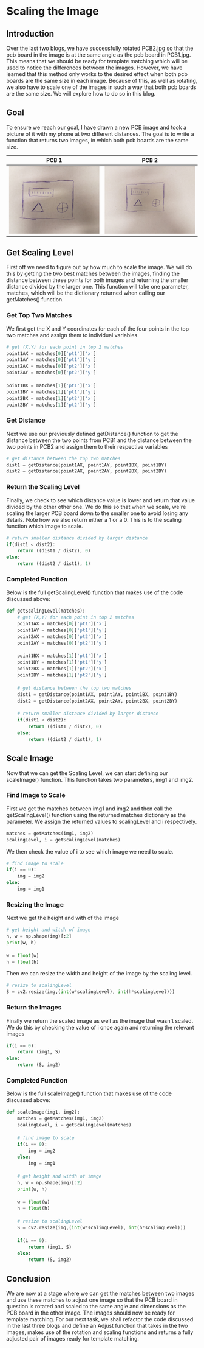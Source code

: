 # Scaling the Image

## Introduction

Over the last two blogs, we have successfully rotated PCB2.jpg so that the pcb board in the image is at the same angle as the pcb board in PCB1.jpg. This means that we should be ready for template matching which will be used to notice the differences between the images. However, we have learned that this method only works to the desired effect when both pcb boards are the same size in each image. Because of this, as well as rotating, we also have to scale one of the images in such a way that both pcb boards are the same size. We will explore how to do so in this blog.

## Goal

To ensure we reach our goal, I have drawn a new PCB image and took a picture of it with my phone at two different distances. The goal is to write a function that returns two images, in which both pcb boards are the same size.

| PCB 1 | PCB 2 |
| :---: | :---: |
| <img src="../images/fakePCB1.jpg" width="300"> | <img src="../images/fakePCB2.jpg" width="300"> |  

## Get Scaling Level

First off we need to figure out by how much to scale the image. We will do this by getting the two best matches between the images, finding the distance between these points for both images and returning the smaller distance divided by the larger one. This function will take one parameter, matches, which will be the dictionary returned when calling our getMatches() function.

### Get Top Two Matches

We first get the X and Y coordinates for each of the four points in the top two matches and assign them to individual variables.

```python
# get (X,Y) for each point in top 2 matches
point1AX = matches[0]['pt1']['x']
point1AY = matches[0]['pt1']['y']
point2AX = matches[0]['pt2']['x']
point2AY = matches[0]['pt2']['y']

point1BX = matches[1]['pt1']['x']
point1BY = matches[1]['pt1']['y']
point2BX = matches[1]['pt2']['x']
point2BY = matches[1]['pt2']['y']
```

### Get Distance

Next we use our previously defined getDistance() function to get the distance between the two points from PCB1 and the distance between the two points in PCB2 and assign them to their respective variables

```python
# get distance between the top two matches
dist1 = getDistance(point1AX, point1AY, point1BX, point1BY)
dist2 = getDistance(point2AX, point2AY, point2BX, point2BY)
```

### Return the Scaling Level

Finally, we check to see which distance value is lower and return that value divided by the other other one. We do this so that when we scale, we're scaling the larger PCB board down to the smaller one to avoid losing any details. Note how we also return either a 1 or a 0. This is to the scaling function which image to scale.

```python
# return smaller distance divided by larger distance
if(dist1 < dist2):
    return ((dist1 / dist2), 0)
else:
    return ((dist2 / dist1), 1)
``` 

### Completed Function

Below is the full getScalingLevel() function that makes use of the code discussed above:

```python
def getScalingLevel(matches):
    # get (X,Y) for each point in top 2 matches
    point1AX = matches[0]['pt1']['x']
    point1AY = matches[0]['pt1']['y']
    point2AX = matches[0]['pt2']['x']
    point2AY = matches[0]['pt2']['y']

    point1BX = matches[1]['pt1']['x']
    point1BY = matches[1]['pt1']['y']
    point2BX = matches[1]['pt2']['x']
    point2BY = matches[1]['pt2']['y']

    # get distance between the top two matches
    dist1 = getDistance(point1AX, point1AY, point1BX, point1BY)
    dist2 = getDistance(point2AX, point2AY, point2BX, point2BY)

    # return smaller distance divided by larger distance
    if(dist1 < dist2):
        return ((dist1 / dist2), 0)
    else:
        return ((dist2 / dist1), 1)

```

## Scale Image

Now that we can get the Scaling Level, we can start defining our scaleImage() function. This function takes two parameters, img1 and img2.

### Find Image to Scale

First we get the matches between img1 and img2 and then call the getScalingLevel() function using the returned matches dictionary as the parameter. We assign the returned values to scalingLevel and i respectively.

```python
matches = getMatches(img1, img2)
scalingLevel, i = getScalingLevel(matches)
```

We then check the value of i to see which image we need to scale.

```python
# find image to scale
if(i == 0):
    img = img2
else:
    img = img1
```

### Resizing the Image

Next we get the height and with of the image

```python
# get height and witdh of image
h, w = np.shape(img)[:2]
print(w, h)

w = float(w)
h = float(h)
```

Then we can resize the width and height of the image by the scaling level.

```python
# resize to scalingLevel
S = cv2.resize(img,(int(w*scalingLevel), int(h*scalingLevel)))
```

### Return the Images

Finally we return the scaled image as well as the image that wasn't scaled. We do this by checking the value of i once again and returning the relevant images

```python
if(i == 0):
    return (img1, S)
else:
    return (S, img2)
```

### Completed Function

Below is the full scaleImage() function that makes use of the code discussed above:

```python
def scaleImage(img1, img2):
    matches = getMatches(img1, img2)
    scalingLevel, i = getScalingLevel(matches)

    # find image to scale
    if(i == 0):
        img = img2
    else:
        img = img1

    # get height and witdh of image
    h, w = np.shape(img)[:2]
    print(w, h)

    w = float(w)
    h = float(h)

    # resize to scalingLevel
    S = cv2.resize(img,(int(w*scalingLevel), int(h*scalingLevel)))

    if(i == 0):
        return (img1, S)
    else:
        return (S, img2)
```

## Conclusion

We are now at a stage where we can get the matches between two images and use these matches to adjust one image so that the PCB board in question is rotated and scaled to the same angle and dimensions as the PCB board in the other image. The images should now be ready for template matching. For our next task, we shall refactor the code discussed in the last three blogs and define an Adjust function that takes in the two images, makes use of the rotation and scaling functions and returns a fully adjusted pair of images ready for template matching.